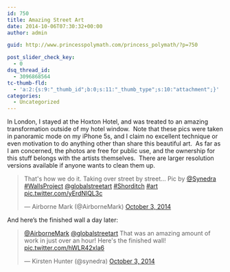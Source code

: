 ```yaml
---
id: 750
title: Amazing Street Art
date: 2014-10-06T07:30:32+00:00
author: admin

guid: http://www.princesspolymath.com/princess_polymath/?p=750

post_slider_check_key:
  - 0
dsq_thread_id:
  - 3096868564
tc-thumb-fld:
  - 'a:2:{s:9:"_thumb_id";b:0;s:11:"_thumb_type";s:10:"attachment";}'
categories:
  - Uncategorized
---
```

In London, I stayed at the Hoxton Hotel, and was treated to an amazing transformation outside of my hotel window.  Note that these pics were taken in panoramic mode on my iPhone 5s, and I claim no excellent technique or even motivation to do anything other than share this beautiful art.  As far as I am concerned, the photos are free for public use, and the ownership for this stuff belongs with the artists themselves.  There are larger resolution versions available if anyone wants to clean them up.

<blockquote class="twitter-tweet" lang="en">
  <p>
    That's how we do it. Taking over street by street&#8230; Pic by <a href="https://twitter.com/synedra">@Synedra</a> <a href="https://twitter.com/hashtag/WallsProject?src=hash">#WallsProject</a> <a href="https://twitter.com/globalstreetart">@globalstreetart</a> <a href="https://twitter.com/hashtag/Shorditch?src=hash">#Shorditch</a> <a href="https://twitter.com/hashtag/art?src=hash">#art</a> <a href="http://t.co/yErdNlQL3c">pic.twitter.com/yErdNlQL3c</a>
  </p>
  
  <p>
    &mdash; Airborne Mark (@AirborneMark) <a href="https://twitter.com/AirborneMark/status/518056575546957824">October 3, 2014</a>
  </p>
</blockquote>



And here&#8217;s the finished wall a day later:

<blockquote class="twitter-tweet" lang="en">
  <p>
    <a href="https://twitter.com/AirborneMark">@AirborneMark</a> <a href="https://twitter.com/globalstreetart">@globalstreetart</a> That was an amazing amount of work in just over an hour! Here's the finished wall! <a href="http://t.co/hWLR42xla6">pic.twitter.com/hWLR42xla6</a>
  </p>
  
  <p>
    &mdash; Kirsten Hunter (@synedra) <a href="https://twitter.com/synedra/status/518087308860731393">October 3, 2014</a>
  </p>
</blockquote>